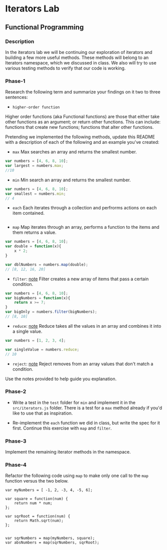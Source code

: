 # Iterators Lab
## Functional Programming


### Description

In the iterators lab we will be continuing our exploration of iterators and building a few more useful methods. These methods will belong to an Iterators namespace, which we discussed in class. We also will try to use various testing methods to verify that our code is working. 


### Phase-1

Research the following term and summarize your findings on it two to three sentences:

* `higher-order function`

Higher order functions (aka Functional functions) are those that either take other functions as an argument; or return other functions. This can include: functions that create new functions; functions that alter other functions.


Pretending we implemented the following methods, update this README with a description of each of the following and an example you've created:


* `max`
Max searches an array and returns the smallest number.
```javascript
var numbers = [4, 6, 8, 10];
var largest = numbers.max;
//10
```

* `min`
Min search an array and returns the smallest number.
```javascript
var numbers = [4, 6, 8, 10];
var smallest = numbers.min;
// 4
```


* `each`
Each iterates through a collection and perfrorms actions on each item contained.
```javascript


```

* `map`
Map iterates through an array, performs a function to the items and them returns a value.
```javascript
var numbers = [4, 6, 8, 10];
var double = function(x){
	x * 2;
}

var dblNumbers = numbers.map(double);
// [8, 12, 16, 20]
```


* `filter`: [note](https://developer.mozilla.org/en-US/docs/Web/JavaScript/Reference/Global_Objects/Array/filter)
Filter creates a new array of items that pass a certain condition.
```javascript
var numbers = [4, 6, 8, 10];
var bigNumbers = function(x){
	return x >= 7;
}
var bigOnly = numbers.filter(bigNumbers);
// [8, 10]
```


* `reduce`: [note](https://developer.mozilla.org/en-US/docs/Web/JavaScript/Reference/Global_Objects/Array/reduce)
Reduce takes all the values in an array and combines it into a single value.
```javascript
var numbers = [1, 2, 3, 4];

var singleValue = numbers.reduce;
// 10
```

* `reject`: [note](http://underscorejs.org/#reject)
Reject removes from an array values that don't match a condition.  



Use the notes provided to help guide you explanation.




### Phase-2 

* Write a test in the `test` folder for `min` and implement it in the `src/iterators.js` folder. There is a test for a `max` method already if you'd like to use that as inspiration. 

* Re-implement the `each` function we did in class, but write the spec for it first. Continue this exercise with `map` and `filter`.


### Phase-3

Implement the remaining iterator methods in the namespace.


### Phase-4

Refactor the following code using `map` to make only one call to the `map` function versus the two below.


```
var myNumbers = [ -1, 2, -3, 4, -5, 6];

var square = function(num) {
	return num * num;
};

var sqrRoot = function(num) {
	return Math.sqrt(num);
};


var sqrNumbers = map(myNumbers, square);
var absNumbers = map(sqrNumbers, sqrRoot);
```




